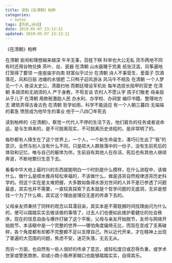 ```yaml
---
title: 读到《在清朝》柏桦
categories:
  - notes
tags: [历史,诗词]
date: 2019-05-07 23:13:12
updated: 2019-05-07 23:13:12
---
```


《在清朝》柏桦

在清朝
安闲和理想越来越深
牛羊无事，百姓下棋
科举也大公无私
货币两地不同
有时还用谷物兑换
茶叶、丝、瓷器
在清朝
山水画臻于完美
纸张泛滥，风筝遍地
灯笼得了要领
一座座庙宇向南
财富似乎过分
在清朝
诗人不事营生、爱面子
饮酒落花，风和日丽
池塘的水很肥
二只鸭子迎风游泳
风马牛不相及
在清朝
一个人梦见一个人
夜读太史公，清晨扫地
而朝廷增设军机处
每年选拔长指甲的官吏
在清朝
多胡须和无胡须的人
严于身教，不苟言谈
农村人不愿认字
孩子们敬老
母亲屈从于儿子
在清朝
用款税激励人民
办水利、办学校、办祠堂
编印书籍、整理地方志
建筑弄得古香古色
在清朝
哲学如雨，科学不能适应
有一个人朝三暮四
无端端的着急
愤怒成为他毕生的事业
他于一八四〇年死去



读到柏桦的《在清朝》，察觉一代代人不停的生活下去，他们肩负的任务或者说命运，是与生俱来的，是不可脱离现实，不可脱离历史进程的，是非常明了的。

每秒都有人降生在了这个世界上，一个人，一个新生命诞生，凑巧衍生出了“我”的意识，全然与别人没有什么不同，只是硕大人群族落中的一份子，没有生前死后的体验和记忆，唯与自己的躯体为伴。生前自有其他人在存活，死后也有其他人继续奔波，不断地繁衍生息下去。

看看中华大地上最时兴的东西就能明白一个时刻是什么模样，在什么进程中，该做什么，做什么是顺水推舟轻松幸福的，不该做什么，做是违背自然规律违背历史科学的。但这个实在是太难把握，大多数如鱼得水游刃世间的人并不是已参透了问题最底，其实也并不需要，一直较真探索下去本就是个哲学问题的无底洞，无非是想找一个为了什么嘛，其实这个理由是理应无差的传承下去的。

父母亲友师秉持了同样的观念以耳濡目染，其实本是不需耽搁时间找理由问为什么的，便可以踏踏实实去做该做的事情了，过去人们也便如此维护着健壮的社会秩序。现在的信息自由与爆炸打破了这个平衡，父母与亲友开始脱节，友师与网络开始脱节，本该眼中是一个完整的世界——哪怕角度偏倚无比，而现在变成了支离破碎，各个角度都有却都不完整都不足以支撑自己。所以近代开来，才在精神上出现了普遍的大范围的问题，焦虑不安，迷茫失落，无去无从。

而另一方面，也自然有一些人很好的传承了意志，或轻松度日或忍辱负重，或学术世家或警医商旅，抑或小商小贩养家糊口也能够踏踏实实，自得其乐。

